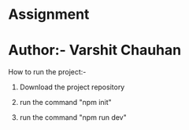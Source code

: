 # Assignment

# Author:- Varshit Chauhan

How to run the project:-

1) Download the project repository

2) run the command "npm init"

3) run the command "npm run dev"
